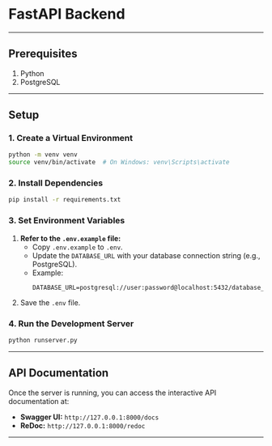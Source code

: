 # FastAPI Backend

---

## Prerequisites

1. Python
2. PostgreSQL

---

## Setup

### 1. Create a Virtual Environment

```bash
python -m venv venv
source venv/bin/activate  # On Windows: venv\Scripts\activate
```

### 2. Install Dependencies

```bash
pip install -r requirements.txt
```

### 3. Set Environment Variables

1. **Refer to the `.env.example` file:**
   - Copy `.env.example` to `.env`.
   - Update the `DATABASE_URL` with your database connection string (e.g., PostgreSQL).
   - Example:
     ```env
     DATABASE_URL=postgresql://user:password@localhost:5432/database_name
     ```
2. Save the `.env` file.

### 4. Run the Development Server

```bash
python runserver.py
```

---

## API Documentation

Once the server is running, you can access the interactive API documentation at:

- **Swagger UI:** `http://127.0.0.1:8000/docs`
- **ReDoc:** `http://127.0.0.1:8000/redoc`

---
